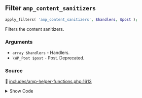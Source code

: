 ## Filter `amp_content_sanitizers`

```php
apply_filters( 'amp_content_sanitizers', $handlers, $post );
```

Filters the content sanitizers.

### Arguments

* `array $handlers` - Handlers.
* `\WP_Post $post` - Post. Deprecated.

### Source

:link: [includes/amp-helper-functions.php:1613](/includes/amp-helper-functions.php#L1613)

<details>
<summary>Show Code</summary>

```php
$sanitizers = apply_filters( 'amp_content_sanitizers', $sanitizers, $post );
```

</details>
